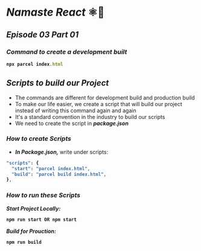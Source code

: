 # _Namaste React_ ⚛️🚀
## _Episode 03 Part 01_

### _Command to create a development built_
<b>

```js
npx parcel index.html
```
</b>


## _Scripts to build our Project_
- The commands are different for development build and production build
- To make our life easier, we create a script that will build our project instead of writing this command again and again
- It's a standard convention in the industry to build our scripts
- We need to create the script in _**package.json**_


### _How to create Scripts_
- _**In Package.json,**_ write under scripts:

<b>

```js
"scripts": {
  "start": "parcel index.html",
  "build": "parcel build index.html",
},
```
</b>

### _How to run these Scripts_
 
**_Start Project Locally:_** 
<b>

 ```js
 npm run start OR npm start
 ``` 
</b>


**_Build for Prouction:_**
<b>

 ```js
 npm run build
 ``` 
</b>













